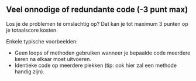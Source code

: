 ##	Veel onnodige of redundante code (-3 punt max)
Los je de problemen té omslachtig op? Dat kan je tot maximum 3 punten op je totaalscore kosten. 

Enkele typische voorbeelden:

* Geen loops of methoden gebruiken wanneer je bepaalde code meerdere keren na elkaar moet uitvoeren.
* Identieke code op meerdere plekken (tip: ook hier zal een methode handig zijn).